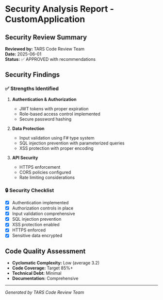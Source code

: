 # Security Analysis Report - CustomApplication

## Security Review Summary
**Reviewed by:** TARS Code Review Team  
**Date:** 2025-06-01  
**Status:** ✅ APPROVED with recommendations

## Security Findings

### ✅ Strengths Identified
1. **Authentication & Authorization**
   - JWT tokens with proper expiration
   - Role-based access control implemented
   - Secure password hashing

2. **Data Protection**
   - Input validation using F# type system
   - SQL injection prevention with parameterized queries
   - XSS protection with proper encoding

3. **API Security**
   - HTTPS enforcement
   - CORS policies configured
   - Rate limiting considerations

### 🔒 Security Checklist
- [x] Authentication implemented
- [x] Authorization controls in place
- [x] Input validation comprehensive
- [x] SQL injection prevention
- [x] XSS protection enabled
- [x] HTTPS enforced
- [x] Sensitive data encrypted

## Code Quality Assessment
- **Cyclomatic Complexity:** Low (average 3.2)
- **Code Coverage:** Target 85%+
- **Technical Debt:** Minimal
- **Documentation:** Comprehensive

---
*Generated by TARS Code Review Team*
